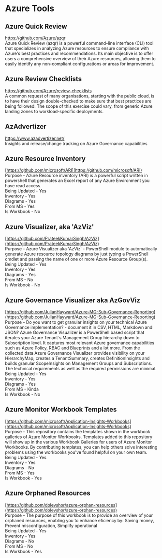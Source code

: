 # Azure Tools

## Azure Quick Review
https://github.com/Azure/azqr \
Azure Quick Review (azqr) is a powerful command-line interface (CLI) tool that specializes in analyzing Azure resources to ensure compliance with Azure's best practices and recommendations. Its main objective is to offer users a comprehensive overview of their Azure resources, allowing them to easily identify any non-compliant configurations or areas for improvement.

## Azure Review Checklists
https://github.com/Azure/review-checklists \
A common request of many organisations, starting with the public cloud, is to have their design double-checked to make sure that best practices are being followed. The scope of this exercise could vary, from generic Azure landing zones to workload-specific deployments.

## AzAdvertizer
https://www.azadvertizer.net/ \
Insights and release/change tracking on Azure Governance capabilities

## Azure Resource Inventory
[https://github.com/microsoft/ARI‌](https://github.com/microsoft/ARI‌) \
Purpose         -   Azure Resource inventory (ARI) is a powerful script written in powershell that generates an Excel report of any Azure Environment you have read access. \
Being Updated   -   Yes \
Inventory       -   Yes \
Diagrams        -   Yes \
From MS         -   Yes \
Is Workbook     -   No

## Azure Visualizer, aka 'AzViz'
[https://github.com/PrateekKumarSingh/AzViz](https://github.com/PrateekKumarSingh/AzViz‌) \
Purpose         -   Azure Visualizer aka 'AzViz' - PowerShell module to automatically generate Azure resource topology diagrams by just typing a PowerShell cmdlet and passing the name of one or more Azure Resource Group(s). \
Being Updated   -   Yes \
Inventory       -   Yes \
Diagrams        -   Yes \
From MS         -   No \
Is Workbook     -   No

## Azure Governance Visualizer aka AzGovViz
[https://github.com/JulianHayward/Azure-MG-Sub-Governance-Reporting](https://github.com/JulianHayward/Azure-MG-Sub-Governance-Reporting) \
Purpose         -   Do you want to get granular insights on your technical Azure Governance implementation? - document it in CSV, HTML, Markdown and JSON? Azure Governance Visualizer is a PowerShell based script that iterates your Azure Tenant´s Management Group hierarchy down to Subscription level. It captures most relevant Azure governance capabilities such as Azure Policy, RBAC and Blueprints and a lot more. From the collected data Azure Governance Visualizer provides visibility on your HierarchyMap, creates a TenantSummary, creates DefinitionInsights and builds granular ScopeInsights on Management Groups and Subscriptions. The technical requirements as well as the required permissions are minimal. \
Being Updated   -   Yes \
Inventory       -   Yes \
Diagrams        -   Yes \
From MS         -   Kinda   \
Is Workbook     -   No

## Azure Monitor Workbook Templates
[https://github.com/microsoft/Application-Insights-Workbooks](https://github.com/microsoft/Application-Insights-Workbooks) \
Purpose         -   This repository contains the templates shown in the workbook galleries of Azure Monitor Workbooks. Templates added to this repository will show up in the various Workbook Galleries for users of Azure Monitor Workbooks. By contributing templates, you can help others solve interesting problems using the workbooks you've found helpful on your own team. \
Being Updated   -   Yes \
Inventory       -   Yes \
Diagrams        -   No \
From MS         -   Yes  \
Is Workbook     -   Yes


## Azure Orphaned Resources
[https://github.com/dolevshor/azure-orphan-resources](https://github.com/dolevshor/azure-orphan-resources) \
Purpose         -   The purpose of this workbook is to provide an overview of your orphaned resources, enabling you to enhance eficiency by: Saving money, Prevent misconfiguration, Simplify operational \
Being Updated   -   Yes \
Inventory       -   Yes \
Diagrams        -   No  \
From MS         -   No  \
Is Workbook     -   Yes